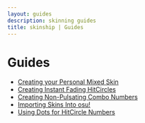 ```yaml
---
layout: guides
description: skinning guides
title: skinship | Guides
---
```


<style>
	.main > ul > li:first-of-type > a {
		color: var(--invalid);
		pointer-events: none;
	}
</style>

# Guides

-   [Creating your Personal Mixed Skin](./mixing_skins)
-   [Creating Instant Fading HitCircles](./insta_fade_hc)
-   [Creating Non-Pulsating Combo Numbers](./non_pulsating_combo_numbers)
-   [Importing Skins Into osu!](./installing_skins)
-   [Using Dots for HitCircle Numbers](./dots_as_hitcircle_numbers)
